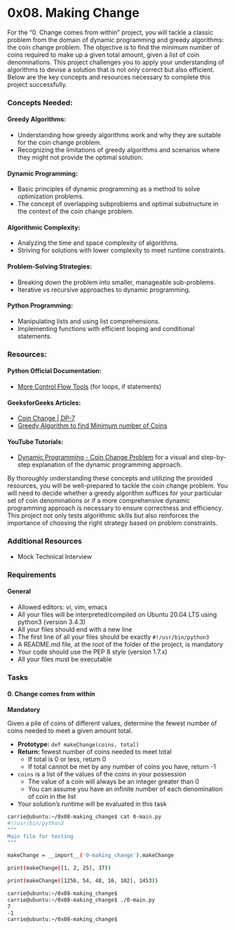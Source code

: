# 0x08. Making Change

For the “0. Change comes from within” project, you will tackle a classic problem from the domain of dynamic programming and greedy algorithms: the coin change problem. The objective is to find the minimum number of coins required to make up a given total amount, given a list of coin denominations. This project challenges you to apply your understanding of algorithms to devise a solution that is not only correct but also efficient. Below are the key concepts and resources necessary to complete this project successfully.

### Concepts Needed:

#### Greedy Algorithms:
- Understanding how greedy algorithms work and why they are suitable for the coin change problem.
- Recognizing the limitations of greedy algorithms and scenarios where they might not provide the optimal solution.

#### Dynamic Programming:
- Basic principles of dynamic programming as a method to solve optimization problems.
- The concept of overlapping subproblems and optimal substructure in the context of the coin change problem.

#### Algorithmic Complexity:
- Analyzing the time and space complexity of algorithms.
- Striving for solutions with lower complexity to meet runtime constraints.

#### Problem-Solving Strategies:
- Breaking down the problem into smaller, manageable sub-problems.
- Iterative vs recursive approaches to dynamic programming.

#### Python Programming:
- Manipulating lists and using list comprehensions.
- Implementing functions with efficient looping and conditional statements.

### Resources:
#### Python Official Documentation:
- [More Control Flow Tools](https://docs.python.org/3/tutorial/controlflow.html) (for loops, if statements)

#### GeeksforGeeks Articles:
- [Coin Change | DP-7](https://www.geeksforgeeks.org/coin-change-dp-7/)
- [Greedy Algorithm to find Minimum number of Coins](https://www.geeksforgeeks.org/greedy-algorithm-to-find-minimum-number-of-coins/)

#### YouTube Tutorials:
- [Dynamic Programming - Coin Change Problem](https://www.youtube.com/watch?v=1R0_7HqNaW0) for a visual and step-by-step explanation of the dynamic programming approach.

By thoroughly understanding these concepts and utilizing the provided resources, you will be well-prepared to tackle the coin change problem. You will need to decide whether a greedy algorithm suffices for your particular set of coin denominations or if a more comprehensive dynamic programming approach is necessary to ensure correctness and efficiency. This project not only tests algorithmic skills but also reinforces the importance of choosing the right strategy based on problem constraints.

### Additional Resources
- Mock Technical Interview

### Requirements

#### General
- Allowed editors: vi, vim, emacs
- All your files will be interpreted/compiled on Ubuntu 20.04 LTS using python3 (version 3.4.3)
- All your files should end with a new line
- The first line of all your files should be exactly `#!/usr/bin/python3`
- A README.md file, at the root of the folder of the project, is mandatory
- Your code should use the PEP 8 style (version 1.7.x)
- All your files must be executable

### Tasks

#### 0. Change comes from within
**Mandatory**

Given a pile of coins of different values, determine the fewest number of coins needed to meet a given amount total.

- **Prototype:** `def makeChange(coins, total)`
- **Return:** fewest number of coins needed to meet total
  - If total is 0 or less, return 0
  - If total cannot be met by any number of coins you have, return -1
- `coins` is a list of the values of the coins in your possession
  - The value of a coin will always be an integer greater than 0
  - You can assume you have an infinite number of each denomination of coin in the list
- Your solution’s runtime will be evaluated in this task

```bash
carrie@ubuntu:~/0x08-making_change$ cat 0-main.py
#!/usr/bin/python3
"""
Main file for testing
"""

makeChange = __import__('0-making_change').makeChange

print(makeChange([1, 2, 25], 37))

print(makeChange([1256, 54, 48, 16, 102], 1453))

carrie@ubuntu:~/0x08-making_change$
carrie@ubuntu:~/0x08-making_change$ ./0-main.py
7
-1
carrie@ubuntu:~/0x08-making_change$
